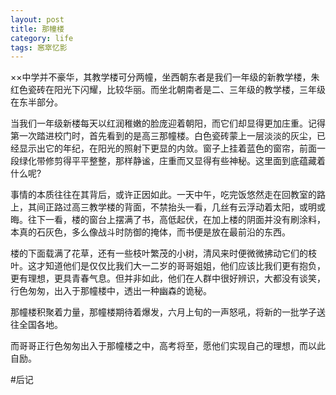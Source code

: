 ```yaml
---
layout: post
title: 那幢楼
category: life
tags: 窸窣忆影
---
```

××中学并不豪华，其教学楼可分两幢，坐西朝东者是我们一年级的新教学楼，朱红色瓷砖在阳光下闪耀，比较华丽。而坐北朝南者是二、三年级的教学楼，三年级在东半部分。
<!--more-->

当我们一年级新楼每天以红润稚嫩的脸庞迎着朝阳，而它们却显得更加庄重。记得第一次踏进校门时，首先看到的是高三那幢楼。白色瓷砖蒙上一层淡淡的灰尘，已经显示出它的年纪，在阳光的照射下更显的内敛。窗子上挂着蓝色的窗帘，前面一段绿化带修剪得平平整整，那样静谧，庄重而又显得有些神秘。这里面到底蕴藏着什么呢?

事情的本质往往在其背后，或许正因如此。一天中午，吃完饭悠然走在回教室的路上，其间正路过高三教学楼的背面，不禁抬头一看，几丝有云浮动着太阳，或明或晦。往下一看，楼的窗台上摆满了书，高低起伏，在加上楼的阴面并没有刷涂料，本真的石灰色，多么像战斗时防御的掩体，而书便是放在最前沿的东西。

楼的下面载满了花草，还有一些枝叶繁茂的小树，清风来时便微微拂动它们的枝叶。这才知道他们是仅仅比我们大一二岁的哥哥姐姐，他们应该比我们更有抱负，更有理想，更具青春气息。但并非如此，他们在人群中很好辨识，大都没有谈笑，行色匆匆，出入于那幢楼中，透出一种幽森的诡秘。

那幢楼积聚着力量，那幢楼期待着爆发，六月上旬的一声怒吼，将新的一批学子送往全国各地。

而哥哥正行色匆匆出入于那幢楼之中，高考将至，愿他们实现自己的理想，而以此自励。

#后记
